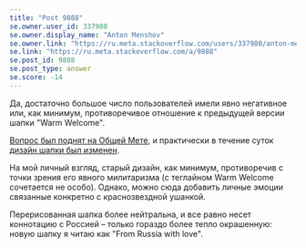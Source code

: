 ```yaml
---
title: "Post 9888"
se.owner.user_id: 337980
se.owner.display_name: "Anton Menshov"
se.owner.link: "https://ru.meta.stackoverflow.com/users/337980/anton-menshov"
se.link: "https://ru.meta.stackoverflow.com/a/9888"
se.post_id: 9888
se.post_type: answer
se.score: -14
---
```

<p>Да, достаточно большое число пользователей имели явно негативное или, как минимум, противоречивое отношение к предыдущей версии шапки "Warm Welcome".</p>

<p><a href="https://meta.stackexchange.com/q/340512/383809">Вопрос был поднят на Общей Мете</a>, и практически в течение суток <a href="https://meta.stackexchange.com/a/340579/383809">дизайн шапки был изменен</a>.</p>

<p>На мой личный взгляд, старый дизайн, как минимум, противоречив с точки зрения его явного милитаризма (с теглайном Warm Welcome сочетается не особо). Однако, можно сюда добавить личные эмоции связанные конкретно с краснозвездной ушанкой. </p>

<p>Перерисованная шапка более нейтральна, и все равно несет коннотацию с Россией – только гораздо более тепло окрашенную: новую шапку я читаю как "From Russia with love".</p>
